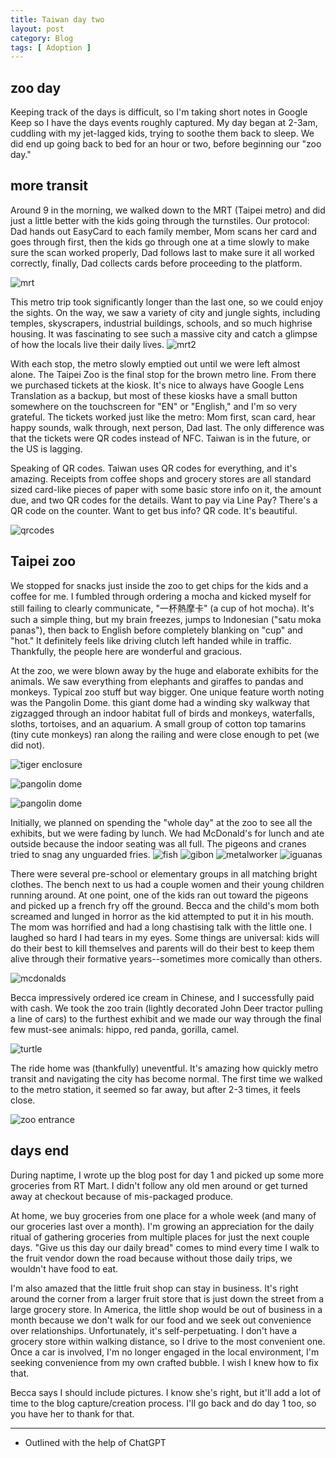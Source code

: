 ```yaml
---
title: Taiwan day two
layout: post
category: Blog
tags: [ Adoption ]
---
```


## zoo day

Keeping track of the days is difficult, so I'm taking short notes in Google Keep so I have the days events roughly captured. My day began at 2-3am, cuddling with my jet-lagged kids, trying to soothe them back to sleep. We did end up going back to bed for an hour or two, before beginning our "zoo day."

<!-- more -->

## more transit
Around 9 in the morning, we walked down to the MRT (Taipei metro) and did just a little better with the kids going through the turnstiles. Our protocol: Dad hands out EasyCard to each family member, Mom scans her card and goes through first, then the kids go through one at a time slowly to make sure the scan worked properly, Dad follows last to make sure it all worked correctly, finally, Dad collects cards before proceeding to the platform.

![mrt](https://lh3.googleusercontent.com/pw/AMWts8DDlqg8PbcUcUe4sgrFUQ7n__I4vCFq7MndrDMNbK6zlCH09z6mDop64M4qBgazmzZY8DSToBX5Xr7aD0sIcpABfixzSR6i7lmCGmyVsfA-rHa-FuByr6MpLkIbogeTZrydjKgHvQG7oB56a37bPKsl3Q=w668-h890-no?authuser=0)

This metro trip took significantly longer than the last one, so we could enjoy the sights. On the way, we saw a variety of city and jungle sights, including temples, skyscrapers, industrial buildings, schools, and so much highrise housing. It was fascinating to see such a massive city and catch a glimpse of how the locals live their daily lives.
![mrt2](https://lh3.googleusercontent.com/pw/AMWts8DGYO7KCd-7Nr-uAgrB_nH1y5ycSW0PQH5xVwkwFnawaj9R2AsLAlIJn46v73PDNOgZPGuwhqQViMekmysfvEu9dfthN0Tz7UcsX7Q7XKNtGPRw9Yg0V3PmXV24b2dkgFwGvZvVMooJ8JRDV_5rDoNcMg=w959-h723-no?authuser=0)

With each stop, the metro slowly emptied out until we were left almost alone. The Taipei Zoo is the final stop for the brown metro line. From there we purchased tickets at the kiosk. It's nice to always have Google Lens Translation as a backup, but most of these kiosks have a small button somewhere on the touchscreen for "EN" or "English," and I'm so very grateful. The tickets worked just like the metro: Mom first, scan card, hear happy sounds, walk through, next person, Dad last. The only difference was that the tickets were QR codes instead of NFC. Taiwan is in the future, or the US is lagging.

Speaking of QR codes. Taiwan uses QR codes for everything, and it's amazing. Receipts from coffee shops and grocery stores are all standard sized card-like pieces of paper with some basic store info on it, the amount due, and two QR codes for the details. Want to pay via Line Pay? There's a QR code on the counter. Want to get bus info? QR code. It's beautiful.

![qrcodes](https://lh3.googleusercontent.com/pw/AMWts8BZs5f8oJYXrfiqjPo2baBExpcbA71ZsKbNLxAhp0VdNESBDwJUD2GnRmUXFkATlBtnT5VE22wwbwUF5o2Vlw9ghJpfTVoeQYzmbNyDQ7P98--OiwLFdum_E0s6RbsgGKA9kJmcvKCL-zEIIlj8uMJSKA=w959-h723-no?authuser=0)

## Taipei zoo
We stopped for snacks just inside the zoo to get chips for the kids and a coffee for me. I fumbled through ordering a mocha and kicked myself for still failing to clearly communicate, "一杯熱摩卡" (a cup of hot mocha). It's such a simple thing, but my brain freezes, jumps to Indonesian ("satu moka panas"), then back to English before completely blanking on "cup" and "hot." It definitely feels like driving clutch left handed while in traffic. Thankfully, the people here are wonderful and gracious.

At the zoo, we were blown away by the huge and elaborate exhibits for the animals. We saw everything from elephants and giraffes to pandas and monkeys. Typical zoo stuff but way bigger. One unique feature worth noting was the Pangolin Dome. this giant dome had a winding sky walkway that zigzagged through an indoor habitat full of birds and monkeys, waterfalls, sloths, tortoises, and an aquarium. A small group of cotton top tamarins (tiny cute monkeys) ran along the railing and were close enough to pet (we did not).

![tiger enclosure](https://lh3.googleusercontent.com/pw/AMWts8CEF6vnjafR43nTWml31yj4AH4RZCJ_6IZdwujMzVSJmF05Ku6DFg6p8c_GHX0nXU71OHvaUDp4zJ_jB2j2phUCaR0XJWeiI5GY7knBCPR6Odu-0r5R3wslWUQA4epiAfILyLvfOn051E6j0XdD1w09Xw=w959-h723-no?authuser=0)

![pangolin dome](https://lh3.googleusercontent.com/pw/AMWts8BhRYW_P6yhMJojEdyCO5-A3OaAHcIDPiWgOowDsAO_nDc0xHBs9DqaFSOAB_71d-ljveoQCEwxj-kArAqZAbfVNic785tcu0RDmqUSrxMD4r9Kk59BwO8skttW6IW_32r4vc9APEddAUQV7ANhvfXyVQ=w959-h723-no?authuser=0)

![pangolin dome](https://lh3.googleusercontent.com/pw/AMWts8AKzYoLTh_XkSIlj1hj8ljo_A9ED7sZfFiEvJ5KLbJx5V7kY1AX3u5FlgL_qPkrg661U1e-WYmtwWxbxdyRwAYRvy1C6JFwZggFP1KZe3smGyi75YA5bRbo51LOjwBO2hfe0KRKmjscz9fwzFDxL913QQ=w959-h720-no?authuser=0)

Initially, we planned on spending the "whole day" at the zoo to see all the exhibits, but we were fading by lunch. We had McDonald's for lunch and ate outside because the indoor seating was all full. The pigeons and cranes tried to snag any unguarded fries.
![fish](https://lh3.googleusercontent.com/pw/AMWts8Cd65bcXP0hVDpIV6I1NZJoJDKW8jHs_aQy8_UzH6U8tIxVcOtHiFdgQPlbiYT9LWiAtBKDxEe6d1304lG0F9ZOiCp7pkLsSuq5WKczqm_E-UCoAwwLKgor3KwpP7nvFQ-TXRFh1fKWumP-kaMn2OD7fQ=w959-h723-no?authuser=0)
![gibon](https://lh3.googleusercontent.com/pw/AMWts8CYiYROR8p4mK4dTNZkFqbzBLMvGDFMQleZGYXTJi5w3HBIIzDw6jBaX7QrUvi0hjIaxCezSwOXZLafy9kgSSpxrYYv2kxRg_f0ryhhRFZ9Xk0V3yfSSeQVAeBFzrbh1bTvi4bQyX-4sinHXUEFCrHaHg=w668-h890-no?authuser=0)
![metalworker](https://lh3.googleusercontent.com/pw/AMWts8A7ul1-o_Ir9oXuli-1DFT_SntJYlfQCt6zWoQHO_td6KVQTdGZ1iSmvwHRJ27t58mX2bEAackado_oSaHX4Gi5cvzjsoGpYBOpwxIHOtJThsPMK4WAPcrzRszwSDrz9HV44RdYoG0P01Nh01C7Qwv20g=w959-h723-no?authuser=0)
![iguanas](https://lh3.googleusercontent.com/pw/AMWts8BXqoSutXgYdalW4IHZV7DOPrNCZlzO1iZMuOJamuhz39Yx7fCo3gHZNvAo9undTyoE-Fug8KIM2xyzkXsWRgLGu0HY0tmJEsyoIAFV6Hc5TfBfU3ujdNAqkIahIVvohVcJ0ViNtb7RXKP8Bsim3-ggug=w959-h723-no?authuser=0)

There were several pre-school or elementary groups in all matching bright clothes. The bench next to us had a couple women and their young children running around. At one point, one of the kids ran out toward the pigeons and picked up a french fry off the ground. Becca and the child's mom both screamed and lunged in horror as the kid attempted to put it in his mouth. The mom was horrified and had a long chastising talk with the little one. I laughed so hard I had tears in my eyes. Some things are universal: kids will do their best to kill themselves and parents will do their best to keep them alive through their formative years--sometimes more comically than others.

![mcdonalds](https://lh3.googleusercontent.com/pw/AMWts8BlmRbtgICWkF8cvg7Hh0FeS1ATLyPdpUayccAlcTQlfCW2gWwEpeGgEs_6T_Yfi0Tg74jcn1QeBNef_eNkXi8AMbyjdgnbXEETNyR-EgvmnotXuPPzTDrosU095ONr4_IejsQJWlA75e5aItfbghjHrw=w959-h723-no?authuser=0)

Becca impressively ordered ice cream in Chinese, and I successfully paid with cash. We took the zoo train (lightly decorated John Deer tractor pulling a line of cars) to the furthest exhibit and we made our way through the final few must-see animals: hippo, red panda, gorilla, camel.

![turtle](https://lh3.googleusercontent.com/pw/AMWts8BEItPlGKi3QkF1JfJTO6-7wKEzZ3GFc8L2CcrGlo8bZcAGXx89Zs9hdZJSUQu1U9dLY-vxv1iTEo6sUhEKZxn_sb252QO7inY-eEyDEbcjT0ZTcPjx2i54pcWYq_lUaOTnTyLXhJ3O01YRZcXeNHOfVg=w959-h723-no?authuser=0)

The ride home was (thankfully) uneventful. It's amazing how quickly metro transit and navigating the city has become normal. The first time we walked to the metro station, it seemed so far away, but after 2-3 times, it feels close.

![zoo entrance](https://lh3.googleusercontent.com/pw/AMWts8C5Y7B5IEHRn8GjUfoGnHe0Nw59Quon0n8u9pPFOn7UlUYlRns8708TAMdNUd3ysM35GR_oWn0acg9y7nxFhvgzZtsLk0ncxjaz8_jRMFaPNsGLJo7_RhwQ6_Zuu4uyeZ7vTUbUpsNvh43ZT0erFWz2WQ=w959-h720-no?authuser=0)

## days end
During naptime, I wrote up the blog post for day 1 and picked up some more groceries from RT Mart. I didn't follow any old men around or get turned away at checkout because of mis-packaged produce.

At home, we buy groceries from one place for a whole week (and many of our groceries last over a month). I'm growing an appreciation for the daily ritual of gathering groceries from multiple places for just the next couple days. "Give us this day our daily bread" comes to mind every time I walk to the fruit vendor down the road because without those daily trips, we wouldn't have food to eat.

I'm also amazed that the little fruit shop can stay in business. It's right around the corner from a larger fruit store that is just down the street from a large grocery store. In America, the little shop would be out of business in a month because we don't walk for our food and we seek out convenience over relationships. Unfortunately, it's self-perpetuating. I don't have a grocery store within walking distance, so I drive to the most convenient one. Once a car is involved, I'm no longer engaged in the local environment, I'm seeking convenience from my own crafted bubble. I wish I knew how to fix that. 

Becca says I should include pictures. I know she's right, but it'll add a lot of time to the blog capture/creation process. I'll go back and do day 1 too, so you have her to thank for that.

---
* Outlined with the help of ChatGPT
